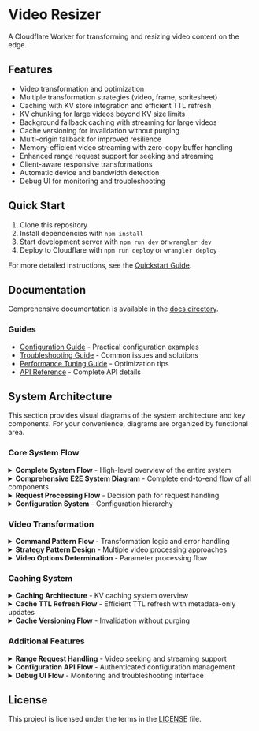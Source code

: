 # Video Resizer

A Cloudflare Worker for transforming and resizing video content on the edge.

## Features

- Video transformation and optimization
- Multiple transformation strategies (video, frame, spritesheet)
- Caching with KV store integration and efficient TTL refresh
- KV chunking for large videos beyond KV size limits
- Background fallback caching with streaming for large videos
- Cache versioning for invalidation without purging
- Multi-origin fallback for improved resilience
- Memory-efficient video streaming with zero-copy buffer handling
- Enhanced range request support for seeking and streaming
- Client-aware responsive transformations
- Automatic device and bandwidth detection
- Debug UI for monitoring and troubleshooting

## Quick Start

1. Clone this repository
2. Install dependencies with `npm install`
3. Start development server with `npm run dev` or `wrangler dev`
4. Deploy to Cloudflare with `npm run deploy` or `wrangler deploy`

For more detailed instructions, see the [Quickstart Guide](./docs/guides/quickstart.md).

## Documentation

Comprehensive documentation is available in the [docs directory](./docs/README.md).

### Guides

- [Configuration Guide](./docs/guides/configuration.md) - Practical configuration examples
- [Troubleshooting Guide](./docs/guides/troubleshooting.md) - Common issues and solutions
- [Performance Tuning Guide](./docs/guides/performance-tuning.md) - Optimization tips
- [API Reference](./docs/reference/api-reference.md) - Complete API details

## System Architecture

This section provides visual diagrams of the system architecture and key components. For your convenience, diagrams are organized by functional area.

### Core System Flow

<details>
<summary><strong>Complete System Flow</strong> - High-level overview of the entire system</summary>

```mermaid
flowchart TB
    %% Define node styles with high contrast colors
    classDef request fill:#E8F5E9,stroke:#2E7D32,color:#000000;
    classDef process fill:#E3F2FD,stroke:#1565C0,color:#000000;
    classDef decision fill:#FFF3E0,stroke:#E65100,color:#000000;
    classDef response fill:#E8F5E9,stroke:#2E7D32,color:#000000;
    classDef config fill:#FFF8E1,stroke:#F57F17,color:#000000;

    %% Request handling
    A([HTTP Request]) --> B[Worker Entry Point]
    B --> C[Video Handler]
    C --> D{Cache Hit?}

    %% Response paths
    D -->|Yes| E([Cached Response])
    D -->|No| F[Transform Process]
    F --> G([Generated Response])

    %% Core components
    F -.-> H[Command Pattern]
    H -.-> I[Strategy Pattern]
    F -.-> J[KV Cache Storage]

    %% Configuration
    subgraph Config [Configuration System]
    direction TB
    K[Environment Config] --> L[Video Config]
    K --> M[Cache Config]
    K --> N[Debug Config]
    end

    Config -.-> B

    %% Apply styles
    class A request
    class B,C,F,H,I,J process
    class D decision
    class E,G response
    class K,L,M,N config
```
</details>

<details>
<summary><strong>Comprehensive E2E System Diagram</strong> - Complete end-to-end flow of all components</summary>

```mermaid
flowchart TD
    %% Client request entry point
    Client([Client Request]) --> Fetch[src/index.ts]
    Fetch --> ReqCtx[Request Context]
    ReqCtx --> Router{URL Pattern}
    
    %% Route branching
    Router -->|"/admin/config"| Config[configHandler.ts]
    Router -->|"Non-MP4"| Pass[Direct Passthrough]
    Router -->|"Video Request"| Video[videoHandler.ts]
    
    %% Config flow
    Config --> ConfigSvc[configurationService.ts]
    ConfigSvc --> KVStore[KV Configuration Storage]
    KVStore --> ConfigResp[Configuration Response]
    
    %% Video processing flow
    Video --> ClientDet[clientHints.ts]
    ClientDet --> DeviceUtil[deviceUtils.ts]
    DeviceUtil --> CacheChk{KV Cache Check}
    
    %% Cache hit/miss paths
    CacheChk -->|"Hit"| CacheHit[Serve from Cache]
    CacheChk -->|"Miss"| Coalesce{Request Coalescing}
    
    %% Request coalescing
    Coalesce -->|"In-flight"| Wait[Wait for Original]
    Coalesce -->|"New Request"| Options[videoOptionsService.ts]
    
    %% Options flow
    Options --> IMCheck{IMQuery Parameters?}
    IMCheck -->|"Yes"| IMProc[imqueryUtils.ts]
    IMCheck -->|"No"| StdOpt[Standard Options]
    IMProc --> Pattern[Path Pattern Matching]
    StdOpt --> Pattern
    
    %% Command pattern
    Pattern --> Command[TransformVideoCommand.ts]
    Command --> Mode{Transformation Mode}
    
    %% Strategy pattern
    Mode -->|"video"| VideoS[VideoStrategy.ts]
    Mode -->|"frame"| FrameS[FrameStrategy.ts]
    Mode -->|"spritesheet"| SheetS[SpritesheetStrategy.ts]
    
    %% Strategy execution
    VideoS --> Validate[validateOptions]
    FrameS --> Validate
    SheetS --> Validate
    Validate --> Prepare[prepareTransformParams]
    Prepare --> Transform[TransformationService.ts]
    
    %% Transformation execution
    Transform --> CDN[Create cdn-cgi URL]
    CDN --> Execute[executeTransformation]
    Execute --> TransformErr{Transform Error?}
    TransformErr -->|No| FetchVid[fetchVideo.ts]
    TransformErr -->|Yes| ErrorHdl[transformationErrorHandler.ts]
    
    %% Error fallback flow
    ErrorHdl --> MatchPatterns[Find All Matching Origins]
    MatchPatterns --> TryOrigins[Try Each Origin in Sequence]
    TryOrigins --> OriginSuccess{Success?}
    OriginSuccess -->|Yes| Return[Return Origin Content]
    OriginSuccess -->|No| DirectFetch[Try Direct Fetch]
    DirectFetch --> DirectSuccess{Success?}
    DirectSuccess -->|Yes| Return
    DirectSuccess -->|No| StorageFallback[Try Storage Service]
    StorageFallback --> Return
    
    %% Storage backend
    FetchVid --> Storage{Storage Priority}
    Storage -->|"R2"| R2Store[r2Storage.ts]
    Storage -->|"Remote"| RemStore[remoteStorage.ts]
    Storage -->|"Fallback"| FallStore[fallbackStorage.ts]
    
    %% Response processing
    R2Store --> Process[Process Response]
    RemStore --> Process
    FallStore --> Process
    
    %% Caching system
    Process --> StoreCache[cacheManagementService.ts]
    StoreCache --> GenKey[keyUtils.ts]
    GenKey --> Version[cacheVersionService.ts]
    Version --> SizeChk{Size > 20MB?}
    
    %% Chunking implementation
    SizeChk -->|"Yes"| Chunk[storeVideo.ts: Chunked]
    SizeChk -->|"No"| Single[storeVideo.ts: Single]
    Chunk --> CacheTags[cacheTags.ts]
    Single --> CacheTags
    
    %% TTL calculation
    CacheTags --> TTLCalc[determineTTL.ts]
    TTLCalc --> Profile[Match Cache Profile]
    Profile --> TTLType{Response Type}
    TTLType -->|"200"| OkTTL[Standard TTL]
    TTLType -->|"404"| ErrTTL[Error TTL]
    TTLType -->|"302"| RedirTTL[Redirect TTL]
    
    %% Range request handling
    CacheHit --> RangeChk{Range Request?}
    RangeChk -->|"Yes"| Stream[streamingHelpers.ts]
    RangeChk -->|"No"| StdResp[Standard Response]
    
    %% Streaming logic
    Stream --> ChunkChk{Chunked Storage?}
    ChunkChk -->|"Yes"| ChunkStream[streamChunkedRangeResponse]
    ChunkChk -->|"No"| StdStream[Standard Range Response]
    
    %% Error handling system
    Validate -.-> Error[errorHandlerService.ts]
    FetchVid -.-> Error
    Process -.-> Error
    Error --> Normalize[normalizeError.ts]
    Normalize --> ErrType{Error Type}
    
    %% Error responses
    ErrType -->|"Validation"| Err400[400 Response]
    ErrType -->|"NotFound"| Err404[404 Response]
    ErrType -->|"Processing"| Err500[500 Response]
    ErrType -->|"Size Limit"| FallResp[Fallback Content]
    
    %% Debug system
    Command -.-> Debug[debugService.ts]
    Debug --> Diag[collectDiagnostics]
    Diag --> Bread[Add Breadcrumbs]
    Bread --> DebugMd{Debug Mode}
    
    %% Debug outputs
    DebugMd -->|"Headers"| DebugH[Debug Headers]
    DebugMd -->|"View"| DebugV[Debug UI]
    DebugMd -->|"JSON"| DebugJ[Diagnostic JSON]
    
    %% Logging system
    Fetch -.-> Logger[pinoLogger.ts]
    Video -.-> Logger
    Command -.-> Logger
    Error -.-> Logger
    Logger --> LogLvl{Log Level}
    
    %% Log levels
    LogLvl -->|"Info"| InfoLog[Info Logging]
    LogLvl -->|"Error"| ErrLog[Error with Context]
    LogLvl -->|"Debug"| DbgLog[Debug Details]
    
    %% Configuration system
    EnvConf[environmentConfig.ts] --> VidConf[VideoConfigurationManager.ts]
    VidConf --> CacheConf[CacheConfigurationManager.ts]
    CacheConf --> LogConf[LoggingConfigurationManager.ts]
    LogConf --> DbgConf[DebugConfigurationManager.ts]
    
    %% Configuration connections
    VidConf -.-> Command
    CacheConf -.-> StoreCache
    CacheConf -.-> TTLCalc
    LogConf -.-> Logger
    DbgConf -.-> Debug
    
    %% Final response paths
    ConfigResp --> Final[Finalize Response]
    Pass --> Final
    StdResp --> Final
    ChunkStream --> Final
    StdStream --> Final
    Err400 --> Final
    Err404 --> Final
    Err500 --> Final
    FallResp --> Final
    
    Final --> Client
    
    %% Performance monitoring connections
    Performance[Time Tracking] -.-> Fetch
    Performance -.-> Video
    Performance -.-> Command
    Performance -.-> StoreCache
    
    %% Styling for better readability within confluence
    classDef primary fill:#d0e0ff
    classDef cache fill:#ffffd0
    classDef error fill:#ffd0d0
    classDef strategy fill:#d8f9d8
    
    class Command,Pattern,Transform primary
    class CacheChk,StoreCache,GenKey,Version cache
    class Error,Normalize,ErrType error
    class VideoS,FrameS,SheetS strategy
```
</details>

<details>
<summary><strong>Request Processing Flow</strong> - Decision path for request handling</summary>

```mermaid
flowchart LR
    %% Define node styles with high contrast colors
    classDef request fill:#E8F5E9,stroke:#2E7D32,color:#000000;
    classDef process fill:#E3F2FD,stroke:#1565C0,color:#000000;
    classDef decision fill:#FFF3E0,stroke:#E65100,color:#000000;
    classDef success fill:#E8F5E9,stroke:#2E7D32,color:#000000;

    %% Request flow
    A([Request]) --> B{CDN-CGI Path?}
    B -->|Yes| C([Passthrough])
    B -->|No| D{KV Cache Hit?}
    D -->|Yes| E([Return Cached])
    D -->|No| F[Transform Video]

    F --> G[Store in KV]
    F --> H([Return Response])

    %% Apply styles
    class A request
    class B,D decision
    class F,G process
    class C,E,H success
```
</details>

<details>
<summary><strong>Configuration System</strong> - Configuration hierarchy</summary>

```mermaid
flowchart TB
    %% Define node styles with high contrast colors
    classDef root fill:#FFF8E1,stroke:#F57F17,color:#000000;
    classDef config fill:#E3F2FD,stroke:#1565C0,color:#000000;
    classDef settings fill:#ECEFF1,stroke:#455A64,color:#000000;

    %% Config hierarchy
    A[Environment Config] --> B[Video Config]
    A --> C[Cache Config]
    A --> D[Debug Config]
    A --> E[Logging Config]

    %% Settings
    B --> F[Path Patterns]
    B --> G[Video Derivatives]
    C --> H[Cache Settings]
    D --> I[Debug Options]
    E --> J[Log Settings]

    %% Apply styles
    class A root
    class B,C,D,E config
    class F,G,H,I,J settings
```
</details>

### Video Transformation

<details>
<summary><strong>Command Pattern Flow</strong> - Transformation logic and error handling</summary>

```mermaid
flowchart TB
    %% Define node styles with high contrast colors
    classDef process fill:#E3F2FD,stroke:#1565C0,color:#000000;
    classDef decision fill:#FFF3E0,stroke:#E65100,color:#000000;
    classDef success fill:#E8F5E9,stroke:#2E7D32,color:#000000;
    classDef error fill:#FFEBEE,stroke:#C62828,color:#000000;

    %% Command flow
    A[VideoHandler] --> B[TransformVideoCommand]
    B --> C[Execute Method]
    C --> D[Prepare Transform]
    D --> E[Execute Transform]
    E --> F{Success?}
    F -->|Yes| G[Build Response]
    F -->|No| H[Handle Error]
    G --> I([Return Response])
    H --> I

    %% Apply styles
    class A,B,C,D,E process
    class F decision
    class G success
    class H error
    class I success
```
</details>

<details>
<summary><strong>Strategy Pattern Design</strong> - Multiple video processing approaches</summary>

```mermaid
flowchart TB
    %% Define node styles with high contrast colors
    classDef interface fill:#F5F5F5,stroke:#424242,stroke-dasharray: 5 5,color:#000000;
    classDef concrete fill:#E3F2FD,stroke:#1565C0,color:#000000;
    classDef factory fill:#FFF8E1,stroke:#F57F17,color:#000000;
    classDef decision fill:#FFF3E0,stroke:#E65100,color:#000000;

    %% Strategy hierarchy
    A["TransformationStrategy (Interface)"] --> B[VideoStrategy]
    A --> C[FrameStrategy]
    A --> D[SpritesheetStrategy]

    %% Factory
    E[StrategyFactory] --> F{Mode?}
    F -->|video| B
    F -->|frame| C
    F -->|spritesheet| D

    %% Implementation
    B & C & D --> G[Transform Video URL]

    %% Apply styles
    class A interface
    class B,C,D,G concrete
    class E factory
    class F decision
```
</details>

<details>
<summary><strong>Video Options Determination</strong> - Parameter processing flow</summary>

```mermaid
flowchart TB
    %% Define node styles with high contrast colors
    classDef process fill:#E3F2FD,stroke:#1565C0,color:#000000;
    classDef decision fill:#FFF3E0,stroke:#E65100,color:#000000;
    classDef params fill:#FFF8E1,stroke:#F57F17,color:#000000;

    %% Options flow
    A[Determine Options] --> B{IMQuery Params?}

    %% IMQuery branch
    B -->|Yes| C[Process IMQuery]
    C --> D{Match Derivative?}
    D -->|Yes| E[Apply Derivative]
    D -->|No| F[Use Direct Dimensions]

    %% Standard params branch
    B -->|No| G{Derivative Param?}
    G -->|Yes| H[Apply Derivative]
    G -->|No| I{URL Dimensions?}
    I -->|Yes| J[Use Explicit Dimensions]
    I -->|No| K[Apply Responsive Sizing]

    %% Apply styles
    class A,C,E,F,H,J,K process
    class B,D,G,I decision
```
</details>

### Caching System

<details>
<summary><strong>Caching Architecture</strong> - KV caching system overview</summary>

```mermaid
flowchart LR
    %% Define node styles with high contrast colors
    classDef request fill:#E8F5E9,stroke:#2E7D32,color:#000000;
    classDef process fill:#E3F2FD,stroke:#1565C0,color:#000000;
    classDef decision fill:#FFF3E0,stroke:#E65100,color:#000000;
    classDef cache fill:#ECEFF1,stroke:#455A64,color:#000000;
    classDef response fill:#E8F5E9,stroke:#2E7D32,color:#000000;

    %% Cache flow
    A([Request]) --> B{Check Cache}
    B -->|Hit| C([Return Cached])
    B -->|Miss| D[Process Request]
    D --> E[(KV Storage)]
    D --> F([Return Response])

    %% Apply styles
    class A request
    class B decision
    class D process
    class E cache
    class C,F response
```
</details>

<details>
<summary><strong>Cache TTL Refresh Flow</strong> - Efficient TTL refresh with metadata-only updates</summary>

```mermaid
flowchart TB
    %% Define node styles
    classDef request fill:#E8F5E9,stroke:#2E7D32,color:#000000;
    classDef process fill:#E3F2FD,stroke:#1565C0,color:#000000;
    classDef decision fill:#FFF3E0,stroke:#E65100,color:#000000;
    classDef background fill:#F3E5F5,stroke:#6A1B9A,color:#000000;
    classDef response fill:#E8F5E9,stroke:#2E7D32,color:#000000;

    %% Main request flow
    A([Cache Hit]) --> B{TTL Refresh Needed?}
    B -->|No| C([Return Response])
    B -->|Yes| D[Start Background Refresh]
    D --> C

    %% Background processes
    D -.-> E[Update Metadata Only]
    E --> F{Rate Limited?}
    F -->|Yes| G[Exponential Backoff]
    G --> H[Retry]
    F -->|No| I[Record New TTL]

    %% Apply styles
    class A request
    class B,F decision
    class D,E,G,H,I process
    class C response
    class E,F,G,H,I background
```
</details>

<details>
<summary><strong>Cache Versioning Flow</strong> - Invalidation without purging</summary>

```mermaid
flowchart TB
    %% Define node styles
    classDef request fill:#E8F5E9,stroke:#2E7D32,color:#000000;
    classDef process fill:#E3F2FD,stroke:#1565C0,color:#000000;
    classDef decision fill:#FFF3E0,stroke:#E65100,color:#000000;
    classDef version fill:#FFF8E1,stroke:#F57F17,color:#000000;
    classDef cache fill:#ECEFF1,stroke:#455A64,color:#000000;
    classDef response fill:#E8F5E9,stroke:#2E7D32,color:#000000;

    %% Versioning flow
    A([Request]) --> B[Generate Cache Key]
    B --> C[Add Version to Key]
    C --> D{In KV Cache?}
    D -->|Yes| E([Return Cached Response])
    D -->|No| F[Transform Video]
    F --> G[Store with Version]
    G --> H([Return Response])

    %% Version update flow
    I([Cache Invalidation]) --> J[Get Next Version]
    J --> K[(Update Version in KV)]
    K -.-> L[Existing Cached Items]
    L -.-> M[Become Stale]

    %% Apply styles
    class A,I request
    class B,C,F,G,J process
    class D decision
    class E,H response
    class K,L,M cache
    class C,J,K version
```
</details>

### Additional Features

<details>
<summary><strong>Range Request Handling</strong> - Video seeking and streaming support</summary>

```mermaid
flowchart TB
    %% Define node styles with high contrast colors
    classDef request fill:#E8F5E9,stroke:#2E7D32,color:#000000;
    classDef process fill:#E3F2FD,stroke:#1565C0,color:#000000;
    classDef decision fill:#FFF3E0,stroke:#E65100,color:#000000;
    classDef cache fill:#ECEFF1,stroke:#455A64,color:#000000;
    classDef response fill:#E8F5E9,stroke:#2E7D32,color:#000000;

    %% Range flow
    A([Video Request]) --> B{Has Range Header?}
    B -->|No| C([Return Full Response])
    B -->|Yes| D[Clone Full Response]
    D --> E[(Store in Cache API)]
    E --> F{Cache API Match?}
    F -->|Success| G([Return Range Response])
    F -->|Fail| H[Manual Range Extraction]
    H --> I{Range Valid?}
    I -->|Yes| J([Return 206 Response])
    I -->|No| K([Return 416 Error])

    %% Apply styles
    class A request
    class B,F,I decision
    class D,E,H process
    class C,G,J,K response
    class E cache
```
</details>

<details>
<summary><strong>Configuration API Flow</strong> - Authenticated configuration management</summary>

```mermaid
flowchart TB
    %% Define node styles with high contrast colors
    classDef request fill:#E8F5E9,stroke:#2E7D32,color:#000000;
    classDef process fill:#E3F2FD,stroke:#1565C0,color:#000000;
    classDef decision fill:#FFF3E0,stroke:#E65100,color:#000000;
    classDef auth fill:#FFF8E1,stroke:#F57F17,color:#000000;
    classDef storage fill:#ECEFF1,stroke:#455A64,color:#000000;
    classDef response fill:#E8F5E9,stroke:#2E7D32,color:#000000;
    classDef error fill:#FFEBEE,stroke:#C62828,color:#000000;

    %% Config API flow
    A([/admin/config Request]) --> B{Method?}
    B -->|GET| C{Auth Valid?}
    B -->|POST| D{Auth Valid?}
    C -->|No| E([401 Unauthorized])
    D -->|No| E
    C -->|Yes| F[Load Config from KV]
    D -->|Yes| G[Parse JSON Body]
    F --> H{Config Found?}
    G --> I[Store Config in KV]
    H -->|Yes| J([Return Config JSON])
    H -->|No| K([Return 404 Not Found])
    I --> L([Return Success Response])

    %% Apply styles
    class A request
    class B,C,D,H decision
    class F,G,I process
    class J,L response
    class E,K error
```
</details>

<details>
<summary><strong>Debug UI Flow</strong> - Monitoring and troubleshooting interface</summary>

```mermaid
flowchart TB
    %% Define node styles with high contrast colors
    classDef request fill:#E8F5E9,stroke:#2E7D32,color:#000000;
    classDef process fill:#E3F2FD,stroke:#1565C0,color:#000000;
    classDef decision fill:#FFF3E0,stroke:#E65100,color:#000000;
    classDef asset fill:#FFF8E1,stroke:#F57F17,color:#000000;
    classDef response fill:#E8F5E9,stroke:#2E7D32,color:#000000;
    classDef error fill:#FFEBEE,stroke:#C62828,color:#000000;

    %% Debug UI flow
    A([Request with debug=view]) --> B[Gather Diagnostics Info]
    B --> C{ASSETS Available?}
    C -->|No| D([Return Minimal Debug HTML])
    C -->|Yes| E[Fetch Debug Template]
    E --> F{Template OK?}
    F -->|No| G([Return Error HTML])
    F -->|Yes| H[Add Diagnostics as JSON]
    H --> I([Return Debug UI Response])

    %% Apply styles
    class A request
    class B,E,H process
    class C,F decision
    class I response
    class D,G error
```
</details>

## License

This project is licensed under the terms in the [LICENSE](./LICENSE) file.
